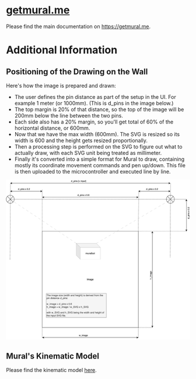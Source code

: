# [getmural.me](https://getmural.me)

Please find the main documentation on https://getmural.me. 

# Additional Information

## Positioning of the Drawing on the Wall

Here's how the image is prepared and drawn:

- The user defines the pin distance as part of the setup in the UI. For example 1 meter (or 1000mm). (This is d_pins in the image below.)
- The top margin is 20% of that distance, so the top of the image will be 200mm below the line between the two pins.
- Each side also has a 20% margin, so you'll get total of 60% of the horizontal distance, or 600mm.
- Now that we have the max width (600mm). The SVG is resized so its width is 600 and the height gets resized proportionally.
- Then a processing step is performed on the SVG to figure out what to actually draw, with each SVG unit being treated as millimeter.
- Finally it's converted into a simple format for Mural to draw, containing mostly its coordinate movement commands and pen up/down. This file is then uploaded to the microcontroller and executed line by line.

![image_positioning](/images/doc/muralbot_image_positioning.svg)

## Mural's Kinematic Model

Please find the kinematic model [here](KinematicModel.md).
